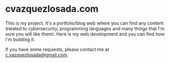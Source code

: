 # cvazquezlosada.com

This is my project. It's a portfolio/blog web where you can find any content (related to cybersecurity, programming languages and many things that I'm sure you will like them). Here is my web development and you can find how I'm building it.

If you have some requiests, please contact me at c.vazquezlosada@gmail.com.